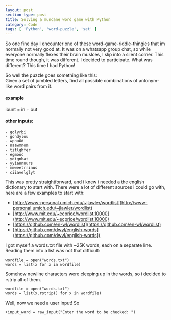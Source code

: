 ```yaml
---
layout: post
section-type: post
title: Solving a mundane word game with Python
category: Code
tags: [ 'Python', 'word-puzzle', 'set' ]
---
```

So one fine day I encounter one of these word-game-riddle-thingies that im normally not very good at. It was on a whatsapp group chat, so while everyone normally flexes their brain muslces, I slip into a silent corner. This time round though, it was different. I decided to participate. What was different? This time I had Python!

So well the puzzle goes something like this:  
Given a set of jumbled letters, find all possible combinations of antonym-like word pairs from it.

#### example  
iount = in + out
#### other inputs:  
<pre><code>- golyrbi  
- gondylou  
- wpnuOd  
- naawmnom  
- titlghfer  
- egmooc  
- ydignhat  
- yyiannnurs  
- mmweetrrinus  
- ciiavelglyt
</code></pre>

This was pretty straightforward, and i knew i needed a the english dictionary to start with. There were a lot of different sources i could go with, here are a few examples to start with:  
- [http://www-personal.umich.edu/~jlawler/wordlist](http://www-personal.umich.edu/~jlawler/wordlist)
- [http://www.mit.edu/~ecprice/wordlist.10000](http://www.mit.edu/~ecprice/wordlist.10000)
- [https://github.com/en-wl/wordlist](https://github.com/en-wl/wordlist)
- [https://github.com/dwyl/english-words](https://github.com/dwyl/english-words])

I got myself a words.txt file with ~25K words, each on a separate line. Reading them into a list was not that difficult:  
<pre><code data-trim class="python">wordfile = open("words.txt")
words = list(x for x in wordfile)
</code></pre>

Somehow newline characters were cleeping up in the words, so i decided to rstrip all of them.  
<pre><code data-trim class="python">wordfile = open("words.txt")
words = list(x.rstrip() for x in wordfile)
</code></pre>

Well, now we need a user input! So  
<pre><code data-trim class="python">+input_word = raw_input("Enter the word to be checked: ")
</code></pre>

